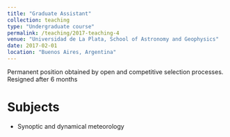 ```yaml
---
title: "Graduate Assistant"
collection: teaching
type: "Undergraduate course"
permalink: /teaching/2017-teaching-4
venue: "Universidad de La Plata, School of Astronomy and Geophysics"
date: 2017-02-01
location: "Buenos Aires, Argentina"
---
```


Permanent position obtained by open and competitive selection processes. Resigned after 6 months

Subjects
======

* Synoptic and dynamical meteorology
